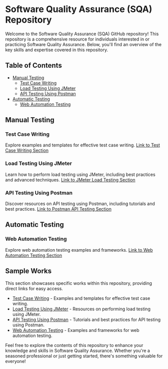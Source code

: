 # Software Quality Assurance (SQA) Repository

Welcome to the Software Quality Assurance (SQA) GitHub repository! This repository is a comprehensive resource for individuals interested in or practicing Software Quality Assurance. Below, you'll find an overview of the key skills and expertise covered in this repository.

## Table of Contents
- [Manual Testing](#manual-testing)
  - [Test Case Writing](#test-case-writing)
  - [Load Testing Using JMeter](#load-testing-using-jmeter)
  - [API Testing Using Postman](#api-testing-using-postman)
- [Automatic Testing](#automatic-testing)
  - [Web Automation Testing](#web-automation-testing)

## Manual Testing
### Test Case Writing
Explore examples and templates for effective test case writing. [Link to Test Case Writing Section](#)

### Load Testing Using JMeter
Learn how to perform load testing using JMeter, including best practices and advanced techniques. [Link to JMeter Load Testing Section](#)

### API Testing Using Postman
Discover resources on API testing using Postman, including tutorials and best practices. [Link to Postman API Testing Section](#)

## Automatic Testing
### Web Automation Testing
Explore web automation testing examples and frameworks. [Link to Web Automation Testing Section](#)

## Sample Works
This section showcases specific works within this repository, providing direct links for easy access.

- [Test Case Writing](#) - Examples and templates for effective test case writing.
- [Load Testing Using JMeter](#) - Resources on performing load testing using JMeter.
- [API Testing Using Postman](#) - Tutorials and best practices for API testing using Postman.
- [Web Automation Testing](#) - Examples and frameworks for web automation testing.

Feel free to explore the contents of this repository to enhance your knowledge and skills in Software Quality Assurance. Whether you're a seasoned professional or just getting started, there's something valuable for everyone!
